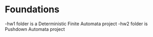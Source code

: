 # Foundations

-hw1 folder is a Deterministic Finite Automata project
-hw2 folder is Pushdown Automata project

